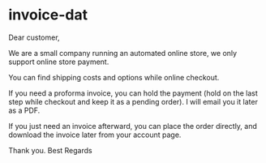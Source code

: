 
# invoice-dat


Dear customer,

We are a small company running an automated online store, we only support online store payment. 

You can find shipping costs and options while online checkout. 

If you need a proforma invoice, you can hold the payment (hold on the last step while checkout and keep it as a pending order). I will email you it later as a PDF.

If you just need an invoice afterward, you can place the order directly, and download the invoice later from your account page. 

Thank you. Best Regards